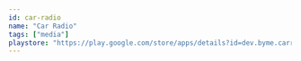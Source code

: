 ```yaml
---
id: car-radio
name: "Car Radio"
tags: ["media"]
playstore: "https://play.google.com/store/apps/details?id=dev.byme.carradio"
---
```

